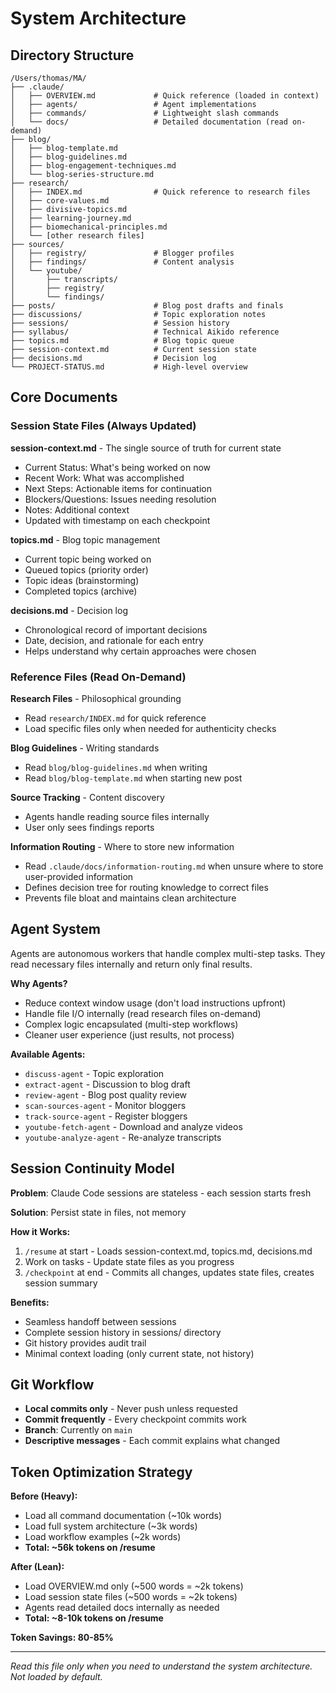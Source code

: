 # System Architecture

## Directory Structure

```
/Users/thomas/MA/
├── .claude/
│   ├── OVERVIEW.md             # Quick reference (loaded in context)
│   ├── agents/                 # Agent implementations
│   ├── commands/               # Lightweight slash commands
│   └── docs/                   # Detailed documentation (read on-demand)
├── blog/
│   ├── blog-template.md
│   ├── blog-guidelines.md
│   ├── blog-engagement-techniques.md
│   └── blog-series-structure.md
├── research/
│   ├── INDEX.md                # Quick reference to research files
│   ├── core-values.md
│   ├── divisive-topics.md
│   ├── learning-journey.md
│   ├── biomechanical-principles.md
│   └── [other research files]
├── sources/
│   ├── registry/               # Blogger profiles
│   ├── findings/               # Content analysis
│   └── youtube/
│       ├── transcripts/
│       ├── registry/
│       └── findings/
├── posts/                      # Blog post drafts and finals
├── discussions/                # Topic exploration notes
├── sessions/                   # Session history
├── syllabus/                   # Technical Aikido reference
├── topics.md                   # Blog topic queue
├── session-context.md          # Current session state
├── decisions.md                # Decision log
└── PROJECT-STATUS.md           # High-level overview

```

## Core Documents

### Session State Files (Always Updated)

**session-context.md** - The single source of truth for current state
- Current Status: What's being worked on now
- Recent Work: What was accomplished
- Next Steps: Actionable items for continuation
- Blockers/Questions: Issues needing resolution
- Notes: Additional context
- Updated with timestamp on each checkpoint

**topics.md** - Blog topic management
- Current topic being worked on
- Queued topics (priority order)
- Topic ideas (brainstorming)
- Completed topics (archive)

**decisions.md** - Decision log
- Chronological record of important decisions
- Date, decision, and rationale for each entry
- Helps understand why certain approaches were chosen

### Reference Files (Read On-Demand)

**Research Files** - Philosophical grounding
- Read `research/INDEX.md` for quick reference
- Load specific files only when needed for authenticity checks

**Blog Guidelines** - Writing standards
- Read `blog/blog-guidelines.md` when writing
- Read `blog/blog-template.md` when starting new post

**Source Tracking** - Content discovery
- Agents handle reading source files internally
- User only sees findings reports

**Information Routing** - Where to store new information
- Read `.claude/docs/information-routing.md` when unsure where to store user-provided information
- Defines decision tree for routing knowledge to correct files
- Prevents file bloat and maintains clean architecture

## Agent System

Agents are autonomous workers that handle complex multi-step tasks. They read necessary files internally and return only final results.

**Why Agents?**
- Reduce context window usage (don't load instructions upfront)
- Handle file I/O internally (read research files on-demand)
- Complex logic encapsulated (multi-step workflows)
- Cleaner user experience (just results, not process)

**Available Agents:**
- `discuss-agent` - Topic exploration
- `extract-agent` - Discussion to blog draft
- `review-agent` - Blog post quality review
- `scan-sources-agent` - Monitor bloggers
- `track-source-agent` - Register bloggers
- `youtube-fetch-agent` - Download and analyze videos
- `youtube-analyze-agent` - Re-analyze transcripts

## Session Continuity Model

**Problem**: Claude Code sessions are stateless - each session starts fresh

**Solution**: Persist state in files, not memory

**How it Works:**
1. `/resume` at start - Loads session-context.md, topics.md, decisions.md
2. Work on tasks - Update state files as you progress
3. `/checkpoint` at end - Commits all changes, updates state files, creates session summary

**Benefits:**
- Seamless handoff between sessions
- Complete session history in sessions/ directory
- Git history provides audit trail
- Minimal context loading (only current state, not history)

## Git Workflow

- **Local commits only** - Never push unless requested
- **Commit frequently** - Every checkpoint commits work
- **Branch**: Currently on `main`
- **Descriptive messages** - Each commit explains what changed

## Token Optimization Strategy

**Before (Heavy):**
- Load all command documentation (~10k words)
- Load full system architecture (~3k words)
- Load workflow examples (~2k words)
- **Total: ~56k tokens on /resume**

**After (Lean):**
- Load OVERVIEW.md only (~500 words = ~2k tokens)
- Load session state files (~500 words = ~2k tokens)
- Agents read detailed docs internally as needed
- **Total: ~8-10k tokens on /resume**

**Token Savings: 80-85%**

---

*Read this file only when you need to understand the system architecture. Not loaded by default.*
